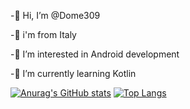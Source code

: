 -👋 Hi, I’m @Dome309

-:round_pushpin: i'm from Italy

-:green_book: I’m interested in Android development 

-:iphone: I’m currently learning Kotlin


[![Anurag's GitHub stats](https://github-readme-stats.vercel.app/api?username=Dome309&show_icons=true)](https://github.com/anuraghazra/github-readme-stats) [![Top Langs](https://github-readme-stats.vercel.app/api/top-langs/?username=Dome309&layout=compact)](https://github.com/anuraghazra/github-readme-stats)
